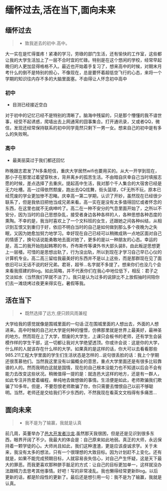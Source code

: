 # 缅怀过去,活在当下,面向未来

## 缅怀过去
>* 致我逝去的初中.高中。

大一实在是忙得蛋疼！紧凑的学习，劳碌的部门生活，还有愉快的工作室，这些都让我的大学生活加上了一层不合时宜的忙碌。特别是在这个悠闲的学校，经常早起晚归的人更加显得格格不入。最近也开始着手复习了，想来高中的时候，对期末月考什么的倒不是特别的担心，不像现在，总是要怀着超低空飞行的心态，来将一个学期的知识往内存不多的大脑里面塞。不由得让人怀念初中高中

### 初中
* 目测已经接近空白

对于初中的记忆已经不是特别的清晰了。脑海中残留的，只是那个懵懂的我不谙世事，经受不起诱惑，爬墙出去上网通宵的囧事集合。打开通讯录，又或者QQ，微信，发现还经常保持联系的初中同学竟然只剩下一男一女。想来自己的初中是有多么的失败啊。

### 高中
* 最美丽莫过于我们都还回忆

昨晚跟志君发了N多条短信，重庆大学居然wifi也要用买的。从大一开学到现在，那小子在那里过着望穿秋水，背井离乡的孤苦生活。不由暗自庆幸自己当时填报志愿的时候，差点选择了去重庆。提起高中生活，我对那个千人集合的大宿舍已经是无力吐槽。高一过得依然颓废，跑出去QQ炫舞，街头篮球，CF无所不玩，原本已经荒废的学业更加惨不忍睹。庆幸高一第二学期，认识了开妙，虽然现在已经很少联系了，但是我依旧把他当成兄弟来看。高一实在是没有太多值得回忆或者怀念的东西，在这里也就不无病呻吟了。高二在一种不安分的气息里面开始了，之所以不安分，因为当时的自己思想杂乱，接受者身边各种各样的人，各种思想各种态度的熏陶。不幸的是，我当时喜欢上了一个文科班的女生，还跟她之间各种纠结，从相识到互恨又到重归于好，依旧不明白当时的自己是如何做到那么多个夜晚为之失眠，又因为她愈加努力地学习。幸好现在自己已经可以稍微成熟一点地区面对自己的情感了，换句话说能勇敢地去面对她了，更多的是以一种朋友的心态。幸运的是，高二的我开始抱起韩寒的书，乔布斯传等课外书大部头装B，由此叛逆思想更上一层楼。可惜的是思想出轨了，行为没出轨，所以到现在才学习自己早已心仪的计算机专业。高二高三留给我最美好的东西并不是以上这些，而是那群现在见了面依旧可以无话不说的好兄弟。君哥，超爷...名字就不多提了。想来你们也没几个会来看我搭建的Blog。如此简略，并不代表你们在我心中地位低下，相反：君子之交淡如水（当然我们早就不淡了）。我只是认为过多的说辞比不上放假抽时间陪你们去一滩烧烤过夜更来得实在。暑假等我。

## 活在当下

>* 既然选择了远方,便只顾风雨兼程

大学给我的感觉就像是围城里面的一句话:正在围城里面的人想出去，外面的人想进来。高中时候的自己对大学是何种的憧憬，仿佛那里就是世界上最美好，最神圣的地方。然而现在上了大学，颓废的大学生，上课只会板书的老师，还有学生会装模作样的学生干部，这一切都让我对大学绝望透顶。你或许会说：这是你的大学，什么样的人就该存在什么样的大学。如果真的是这样的话，你大可以去看看那些985.211工程大学里面的学生们生活状态是怎样的...说句很丢脸的话：我上个学期还很羡慕他们。当然我这里没有以偏概全的意思，重点大学里面还是有很多比较靠谱的人的。然而我明白这就是国情，现在的自己根本没能力也不知道以后会不会有能力去改变这些状况。稍微值得一提的是：就连邑大这样的地方，还是有一群人，如此专注并热爱着编程，单纯地去做想做的事情。生活便是如此，老师欺骗我们欺骗了10多年。但是，不要怨恨老师欺骗了你，你只需要去憎恨自己以前不够聪明。当然，老师还是交给我们不少东西的，不然我现在看英文文档得有多痛苦...



## 面向未来
>* 我不是为了输赢，我就是认真

前几周，英董举办了[邑大开发者沙龙][1].虽然那天我很困，但是还是见识到很多东西，眼界开阔了不少。我最大的体会是：自己原来如此地弱。真正的大师，永远保持着一颗学徒的心。大师尚且如此，我们这种渣渣，更是应该虔诚求学。关于未来，我没有太多的想法，只有一个很理想的大致目标。因为计划赶不上变化。还有就是，如果不能完成预期目标，人就容易丧失信心，对自己产生怀疑，这是天下最大的罪恶。而我更喜欢那种胼手胝足的方式：让自己的目标更加单一，这样就没办法跟精力去思考其他事情。好吧！写的非常凌乱。我也懒得经常更新Blog。以后更新的话，都是阶段性的更新了。最后还是想引用一句：我不是为了输赢，我就是认真。


  [1]: http://jacsonlee.github.io/Blog/?Diary/wyu-dev-conf